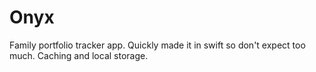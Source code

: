# Onyx
Family portfolio tracker app. Quickly made it in swift so don't expect too much. Caching and local storage.

